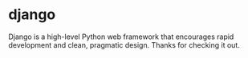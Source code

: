 # django
<p> Django is a high-level Python web framework that encourages rapid development and clean, pragmatic design. Thanks for checking it out.

</p>
